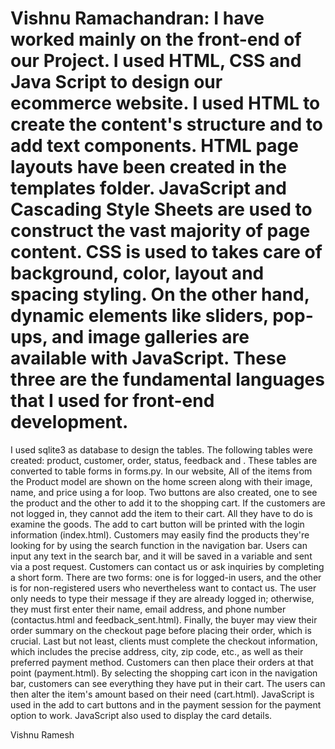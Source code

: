 # Vishnu Ramachandran: I have worked mainly on the front-end of our Project. I used HTML, CSS and Java Script to design our ecommerce website. I used HTML to create the content's structure and to add text components. HTML page layouts have been created in the templates folder. JavaScript and Cascading Style Sheets are used to construct the vast majority of page content. CSS is used to takes care of background, color, layout and spacing styling. On the other hand, dynamic elements like sliders, pop-ups, and image galleries are available with JavaScript. These three are the fundamental languages that I used for front-end development.
I used sqlite3 as database to design the tables. The following tables were created:  product, customer, order, status, feedback and . These tables are converted to table forms in forms.py.
In our website, All of the items from the Product model are shown on the home screen along with their image, name, and price using a for loop. Two buttons are also created, one to see the product and the other to add it to the shopping cart. If the customers are not logged in, they cannot add the item to their cart. All they have to do is examine the goods. The add to cart button will be printed with the login information (index.html).
Customers may easily find the products they're looking for by using the search function in the navigation bar. Users can input any text in the search bar, and it will be saved in a variable and sent via a post request.
Customers can contact us or ask inquiries by completing a short form. There are two forms: one is for logged-in users, and the other is for non-registered users who nevertheless want to contact us. The user only needs to type their message if they are already logged in; otherwise, they must first enter their name, email address, and phone number (contactus.html and feedback_sent.html).
Finally, the buyer may view their order summary on the checkout page before placing their order, which is crucial. Last but not least, clients must complete the checkout information, which includes the precise address, city, zip code, etc., as well as their preferred payment method. Customers can then place their orders at that point (payment.html).
By selecting the shopping cart icon in the navigation bar, customers can see everything they have put in their cart. The users can then alter the item's amount based on their need (cart.html).
JavaScript is used in the add to cart buttons and in the payment session for the payment option to work. JavaScript also used to display the card details.

Vishnu Ramesh
